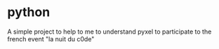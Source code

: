 # python
A simple project to help to me to understand pyxel to participate to the french event "la nuit du c0de"
